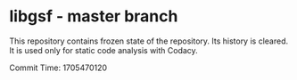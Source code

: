 # libgsf - master branch

This repository contains frozen state of the repository.
Its history is cleared. It is used only for static code
analysis with Codacy.

Commit Time: 1705470120